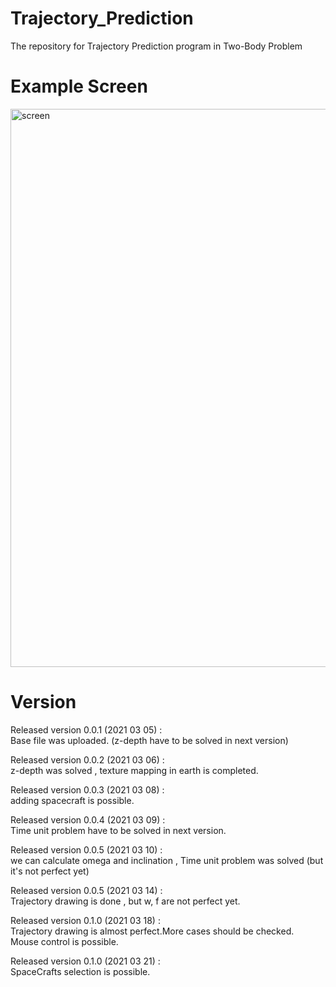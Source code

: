 # Trajectory_Prediction
The repository for Trajectory Prediction program in Two-Body Problem 
   
# Example Screen   
<img width="893" alt="screen" src="https://user-images.githubusercontent.com/61923882/111413732-2982ae00-8722-11eb-9c42-0fe7df4a94a5.PNG">


# Version
Released version 0.0.1 (2021 03 05) :   
Base file was uploaded. (z-depth have to be solved in next version)   
   
Released version 0.0.2 (2021 03 06) :  
z-depth was solved , texture mapping in earth is completed.   
   
Released version 0.0.3 (2021 03 08) :  
adding spacecraft is possible.   
   
Released version 0.0.4 (2021 03 09) :  
Time unit problem have to be solved in next version.   
   
Released version 0.0.5 (2021 03 10) :   
we can calculate omega and inclination , Time unit problem was solved (but it's not perfect yet)   
   
Released version 0.0.5 (2021 03 14) :   
Trajectory drawing is done , but w, f are not perfect yet.   

Released version 0.1.0 (2021 03 18) :   
Trajectory drawing is almost perfect.More cases should be checked.    
Mouse control is possible.   
   
Released version 0.1.0 (2021 03 21) :   
SpaceCrafts selection is possible.
    
